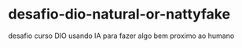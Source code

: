# desafio-dio-natural-or-nattyfake
desafio curso DIO usando IA para fazer algo bem proximo ao humano
